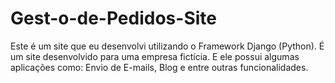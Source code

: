 # Gest-o-de-Pedidos-Site
Este é um site que eu desenvolvi utilizando o Framework Django (Python). É um site desenvolvido para uma empresa fictícia. E ele possui algumas aplicações como: Envio de E-mails, Blog e entre outras funcionalidades.

